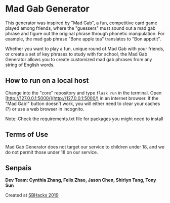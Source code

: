 # Mad Gab Generator

This generator was inspired by "Mad Gab", a fun, competitive card game played among friends, where the "guessers" must sound out a mad gab 
phrase and figure out the original phrase through phonetic manipulation. For example, the mad gab phrase "Bone apple tea" translates 
to "Bon appetit".

Whether you want to play a fun, unique round of Mad Gab with your friends, or create a set of key phrases to study with for school, 
the Mad Gab Generator allows you to create customized mad gab phrases from any string of English words.

## How to run on a local host
Change into the "core" repository and type `flask run` in the terminal.
Open [http://127.0.0.1:5000/](http://127.0.0.1:5000/) in an internet browser. If the "Mad Gab!" button doesn't work, you will either
need to clear your caches (?) or use a web browser in incognito.

Note: Check the requirements.txt file for packages you might need to install

## Terms of Use

Mad Gab Generator does not target our service to children under 18, and we do not permit those under 18 on our service.

## Senpais
**Dev Team: Cynthia Zhang, Felix Zhao, Jason Chen, Shirlyn Tang, Tony Sun**

Created at [SBHacks 2019](https://devpost.com/software/mad-gab-generator)
